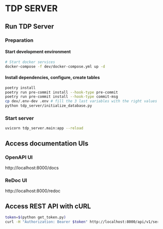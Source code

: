 # TDP SERVER

## Run TDP Server

### Preparation

#### Start development environment
```bash
# Start docker services
docker-compose -f dev/docker-compose.yml up -d
```

#### Install dependencies, configure, create tables
```bash
poetry install
poetry run pre-commit install --hook-type pre-commit
poetry run pre-commit install --hook-type commit-msg
cp dev/.env-dev .env # fill the 3 last variables with the right values
python tdp_server/initialize_database.py
```

### Start server

```bash
uvicorn tdp_server.main:app --reload
```

## Access documentation UIs

### OpenAPI UI

http://localhost:8000/docs

### ReDoc UI

http://localhost:8000/redoc

## Access REST API with cURL

```bash
token=$(python get_token.py)
curl -H "Authorization: Bearer $token" http://localhost:8000/api/v1/service/
```
